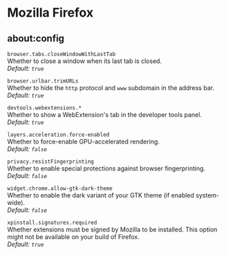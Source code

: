 # Mozilla Firefox

## about:config

`browser.tabs.closeWindowWithLastTab`  
Whether to close a window when its last tab is closed.  
_Default: `true`_  

`browser.urlbar.trimURLs`  
Whether to hide the `http` protocol and `www` subdomain in the address bar.  
_Default: `true`_  

`devtools.webextensions.*`  
Whether to show a WebExtension's tab in the developer tools panel.  
_Default: `true`_  

`layers.acceleration.force-enabled`  
Whether to force-enable GPU-accelerated rendering.  
_Default: `false`_  

`privacy.resistFingerprinting`  
Whether to enable special protections against browser fingerprinting.  
_Default: `false`_  

`widget.chrome.allow-gtk-dark-theme`  
Whether to enable the dark variant of your GTK theme (if enabled system-wide).  
_Default: `false`_  

`xpinstall.signatures.required`  
Whether extensions must be signed by Mozilla to be installed. This option might
not be available on your build of Firefox.  
_Default: `true`_  
